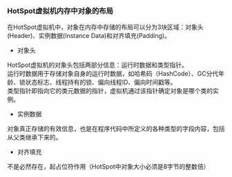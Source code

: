### HotSpot虚拟机内存中对象的布局  
在HotSpot虚拟机中，对象在内存中存储的布局可以分为3块区域：对象头(Header)、实例数据(Instance Data)和对齐填充(Padding)。  

- 对象头  

HotSpot虚拟机的对象头包括两部分信息：运行时数据和类型指针。  
运行时数据用于存储对象自身的运行时数据，如哈希码（HashCode）、GC分代年龄、锁状态标志、线程持有的锁、偏向线程ID、偏向时间戳等。  
类型指针即指向它的类元数据的指针，虚拟机通过该指针确定对象是哪个类的实例。  

- 实例数据  

对象真正存储的有效信息，也是在程序代码中所定义的各种类型的字段内容，包括从父类继承下来的。  

- 对齐填充  

不是必然存在，起占位符作用（HotSpot中对象大小必须是8字节的整数倍）  
